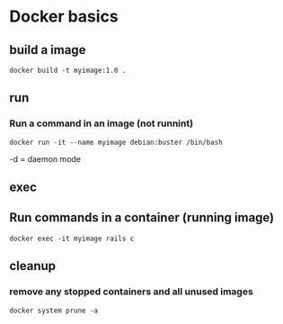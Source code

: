 # Docker basics

## build a image

```
docker build -t myimage:1.0 . 
```

## run 

### Run a command in an image (not runnint)

```
docker run -it --name myimage debian:buster /bin/bash
```

-d = daemon mode

## exec 

## Run commands in a container (running image)

```
docker exec -it myimage rails c
```


## cleanup

### remove any stopped containers and all unused images

```
docker system prune -a
```
